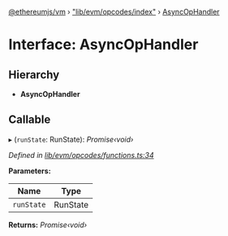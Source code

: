[@ethereumjs/vm](../README.md) › ["lib/evm/opcodes/index"](../modules/_lib_evm_opcodes_index_.md) › [AsyncOpHandler](_lib_evm_opcodes_index_.asyncophandler.md)

# Interface: AsyncOpHandler

## Hierarchy

* **AsyncOpHandler**

## Callable

▸ (`runState`: RunState): *Promise‹void›*

*Defined in [lib/evm/opcodes/functions.ts:34](https://github.com/ethereumjs/ethereumjs-vm/blob/master/packages/vm/lib/evm/opcodes/functions.ts#L34)*

**Parameters:**

Name | Type |
------ | ------ |
`runState` | RunState |

**Returns:** *Promise‹void›*
